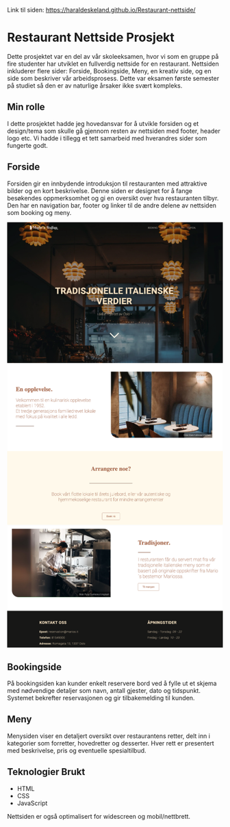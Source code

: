 Link til siden: https://haraldeskeland.github.io/Restaurant-nettside/

# Restaurant Nettside Prosjekt

Dette prosjektet var en del av vår skoleeksamen, hvor vi som en gruppe på fire studenter har utviklet en fullverdig nettside for en restaurant. Nettsiden inkluderer flere sider: Forside, Bookingside, Meny, en kreativ side, og en side som beskriver vår arbeidsprosess. Dette var eksamen første semester på studiet så den er av naturlige årsaker ikke svært kompleks.

## Min rolle
I dette prosjektet hadde jeg hovedansvar for å utvikle forsiden og et design/tema som skulle gå gjennom resten av nettsiden med footer, header logo etc.
Vi hadde i tillegg et tett samarbeid med hverandres sider som fungerte godt.

## Forside

Forsiden gir en innbydende introduksjon til restauranten med attraktive bilder og en kort beskrivelse. Denne siden er designet for å fange besøkendes oppmerksomhet og gi en oversikt over hva restauranten tilbyr.
Den har en navigation bar, footer og linker til de andre delene av nettsiden som booking og meny.

<img src="/assets/images/main.png" width="900">
<img src="assets/images/content1.png" width="900">
<img src="assets/images/content2_footer.png" width="900">


## Bookingside

På bookingsiden kan kunder enkelt reservere bord ved å fylle ut et skjema med nødvendige detaljer som navn, antall gjester, dato og tidspunkt. Systemet bekrefter reservasjonen og gir tilbakemelding til kunden.

## Meny

Menysiden viser en detaljert oversikt over restaurantens retter, delt inn i kategorier som forretter, hovedretter og desserter. Hver rett er presentert med beskrivelse, pris og eventuelle spesialtilbud.

## Teknologier Brukt

- HTML
- CSS
- JavaScript

Nettsiden er også optimalisert for widescreen og mobil/nettbrett.
